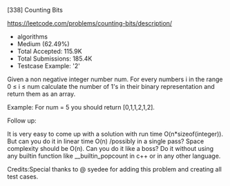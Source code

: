 [338] Counting Bits  

https://leetcode.com/problems/counting-bits/description/

* algorithms
* Medium (62.49%)
* Total Accepted:    115.9K
* Total Submissions: 185.4K
* Testcase Example:  '2'

Given a non negative integer number num. For every numbers i in the range 0 ≤ i ≤ num calculate the number of 1's in their binary representation and return them as an array.


Example:
For num = 5 you should return [0,1,1,2,1,2].


Follow up:

It is very easy to come up with a solution with run time O(n*sizeof(integer)). But can you do it in linear time O(n) /possibly in a single pass?
Space complexity should be O(n).
Can you do it like a boss? Do it without using any builtin function like __builtin_popcount  in c++ or in any other language.



Credits:Special thanks to @ syedee  for adding this problem and creating all test cases.
